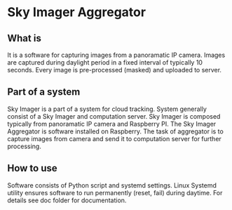 # Sky Imager Aggregator

## What is
It is a software for capturing images from a panoramatic IP camera. Images are captured during daylight period in a fixed interval of typically 10 seconds. Every image is pre-processed (masked) and uploaded to server.

## Part of a system
Sky Imager is a part of a system for cloud tracking. System generally consist of a Sky Imager and computation server. Sky Imager is composed typically from panoramatic IP camera and Raspberry PI. The Sky Imager Aggregator is software installed on Raspberry. The task of aggregator is to capture images from camera and send it to computation server for further processing.

## How to use
Software consists of Python script and systemd settings. Linux Systemd utility ensures software to run permanently (reset, fail) during daytime. For details see doc folder for documentation. 
